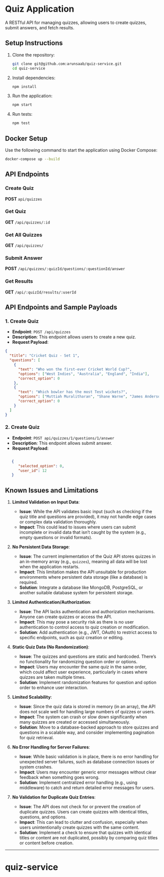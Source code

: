 # Quiz Application

A RESTful API for managing quizzes, allowing users to create quizzes, submit answers, and fetch results.

## Setup Instructions

1. Clone the repository:

   ```bash
   git clone git@github.com:arunsaab/quiz-service.git
   cd quiz-service
   ```

2. Install dependencies:

   ```bash
   npm install
   ```

3. Run the application:

   ```bash
   npm start
   ```

4. Run tests:
   ```bash
   npm test
   ```

## Docker Setup

Use the following command to start the application using Docker Compose:

```bash
docker-compose up --build


```

## API Endpoints

### Create Quiz

**POST** `api/quizzes`

### Get Quiz

**GET** `/api/quizzes/:id`

### Get All Quizzes

**GET** `/api/quizzes/`

### Submit Answer

**POST** `/api/quizzes/:quizId/questions/:questionId/answer`

### Get Results

**GET** `/api/:quizId/results/:userId`

## API Endpoints and Sample Payloads

### 1. **Create Quiz**

- **Endpoint**: `POST /api/quizzes`
- **Description**: This endpoint allows users to create a new quiz.
- **Request Payload**:

```json
{
  "title": "Cricket Quiz - Set 1",
  "questions": [
    {
      "text": "Who won the first-ever Cricket World Cup?",
      "options": ["West Indies", "Australia", "England", "India"],
      "correct_option": 0
    },
    {
      "text": "Which bowler has the most Test wickets?",
      "options": ["Muttiah Muralitharan", "Shane Warne", "James Anderson", "Anil Kumble"],
      "correct_option": 0
    }
  ]
}

```

### 2. **Create Quiz**

- **Endpoint**: `POST api/quizzes/1/questions/1/answer`
- **Description**: This endpoint allows submit answer.
- **Request Payload**:

```json

   {
      "selected_option": 0,
      "user_id": 12
   }


```

## Known Issues and Limitations

1. **Limited Validation on Input Data**:

   - **Issue**: While the API validates basic input (such as checking if the quiz title and questions are provided), it may not handle edge cases or complex data validation thoroughly.
   - **Impact**: This could lead to issues where users can submit incomplete or invalid data that isn’t caught by the system (e.g., empty questions or invalid formats).

2. **No Persistent Data Storage**:

   - **Issue**: The current implementation of the Quiz API stores quizzes in an in-memory array (e.g., `quizzes`), meaning all data will be lost when the application restarts.
   - **Impact**: This limitation makes the API unsuitable for production environments where persistent data storage (like a database) is required.
   - **Solution**: Integrate a database like MongoDB, PostgreSQL, or another suitable database system for persistent storage.

3. **Limited Authentication/Authorization**:

   - **Issue**: The API lacks authentication and authorization mechanisms. Anyone can create quizzes or access the API.
   - **Impact**: This may pose a security risk as there is no user authentication to control access to quiz creation or modification.
   - **Solution**: Add authentication (e.g., JWT, OAuth) to restrict access to specific endpoints, such as quiz creation or editing.

4. **Static Quiz Data (No Randomization)**:

   - **Issue**: The quizzes and questions are static and hardcoded. There’s no functionality for randomizing question order or options.
   - **Impact**: Users may encounter the same quiz in the same order, which could affect user experience, particularly in cases where quizzes are taken multiple times.
   - **Solution**: Implement randomization features for question and option order to enhance user interaction.

5. **Limited Scalability**:

   - **Issue**: Since the quiz data is stored in memory (in an array), the API does not scale well for handling large numbers of quizzes or users.
   - **Impact**: The system can crash or slow down significantly when many quizzes are created or accessed simultaneously.
   - **Solution**: Move to a database-backed approach to store quizzes and questions in a scalable way, and consider implementing pagination for quiz retrieval.

6. **No Error Handling for Server Failures**:

   - **Issue**: While basic validation is in place, there is no error handling for unexpected server failures, such as database connection issues or system crashes.
   - **Impact**: Users may encounter generic error messages without clear feedback when something goes wrong.
   - **Solution**: Implement centralized error handling (e.g., using middleware) to catch and return detailed error messages for users.

7. **No Validation for Duplicate Quiz Entries**:
   - **Issue**: The API does not check for or prevent the creation of duplicate quizzes. Users can create quizzes with identical titles, questions, and options.
   - **Impact**: This can lead to clutter and confusion, especially when users unintentionally create quizzes with the same content.
   - **Solution**: Implement a check to ensure that quizzes with identical titles or content are not duplicated, possibly by comparing quiz titles or content before creation.

---

# quiz-service
